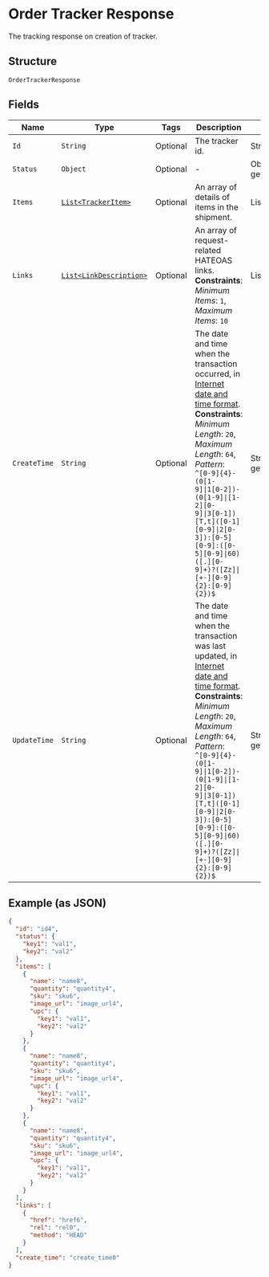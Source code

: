 
# Order Tracker Response

The tracking response on creation of tracker.

## Structure

`OrderTrackerResponse`

## Fields

| Name | Type | Tags | Description | Getter | Setter |
|  --- | --- | --- | --- | --- | --- |
| `Id` | `String` | Optional | The tracker id. | String getId() | setId(String id) |
| `Status` | `Object` | Optional | - | Object getStatus() | setStatus(Object status) |
| `Items` | [`List<TrackerItem>`](../../doc/models/tracker-item.md) | Optional | An array of details of items in the shipment. | List<TrackerItem> getItems() | setItems(List<TrackerItem> items) |
| `Links` | [`List<LinkDescription>`](../../doc/models/link-description.md) | Optional | An array of request-related HATEOAS links.<br>**Constraints**: *Minimum Items*: `1`, *Maximum Items*: `10` | List<LinkDescription> getLinks() | setLinks(List<LinkDescription> links) |
| `CreateTime` | `String` | Optional | The date and time when the transaction occurred, in [Internet date and time format](https://tools.ietf.org/html/rfc3339#section-5.6).<br>**Constraints**: *Minimum Length*: `20`, *Maximum Length*: `64`, *Pattern*: `^[0-9]{4}-(0[1-9]\|1[0-2])-(0[1-9]\|[1-2][0-9]\|3[0-1])[T,t]([0-1][0-9]\|2[0-3]):[0-5][0-9]:([0-5][0-9]\|60)([.][0-9]+)?([Zz]\|[+-][0-9]{2}:[0-9]{2})$` | String getCreateTime() | setCreateTime(String createTime) |
| `UpdateTime` | `String` | Optional | The date and time when the transaction was last updated, in [Internet date and time format](https://tools.ietf.org/html/rfc3339#section-5.6).<br>**Constraints**: *Minimum Length*: `20`, *Maximum Length*: `64`, *Pattern*: `^[0-9]{4}-(0[1-9]\|1[0-2])-(0[1-9]\|[1-2][0-9]\|3[0-1])[T,t]([0-1][0-9]\|2[0-3]):[0-5][0-9]:([0-5][0-9]\|60)([.][0-9]+)?([Zz]\|[+-][0-9]{2}:[0-9]{2})$` | String getUpdateTime() | setUpdateTime(String updateTime) |

## Example (as JSON)

```json
{
  "id": "id4",
  "status": {
    "key1": "val1",
    "key2": "val2"
  },
  "items": [
    {
      "name": "name8",
      "quantity": "quantity4",
      "sku": "sku6",
      "image_url": "image_url4",
      "upc": {
        "key1": "val1",
        "key2": "val2"
      }
    },
    {
      "name": "name8",
      "quantity": "quantity4",
      "sku": "sku6",
      "image_url": "image_url4",
      "upc": {
        "key1": "val1",
        "key2": "val2"
      }
    },
    {
      "name": "name8",
      "quantity": "quantity4",
      "sku": "sku6",
      "image_url": "image_url4",
      "upc": {
        "key1": "val1",
        "key2": "val2"
      }
    }
  ],
  "links": [
    {
      "href": "href6",
      "rel": "rel0",
      "method": "HEAD"
    }
  ],
  "create_time": "create_time0"
}
```

